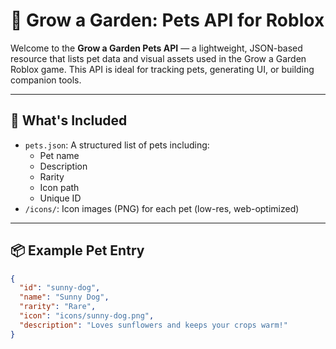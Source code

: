 # 🌱 Grow a Garden: Pets API for Roblox

Welcome to the **Grow a Garden Pets API** — a lightweight, JSON-based resource that lists pet data and visual assets used in the Grow a Garden Roblox game. This API is ideal for tracking pets, generating UI, or building companion tools.

---

## 🐾 What's Included

- `pets.json`: A structured list of pets including:
  - Pet name
  - Description
  - Rarity
  - Icon path
  - Unique ID
- `/icons/`: Icon images (PNG) for each pet (low-res, web-optimized)

---

## 📦 Example Pet Entry

```json
{
  "id": "sunny-dog",
  "name": "Sunny Dog",
  "rarity": "Rare",
  "icon": "icons/sunny-dog.png",
  "description": "Loves sunflowers and keeps your crops warm!"
}

